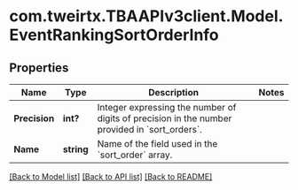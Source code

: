 # com.tweirtx.TBAAPIv3client.Model.EventRankingSortOrderInfo
## Properties

Name | Type | Description | Notes
------------ | ------------- | ------------- | -------------
**Precision** | **int?** | Integer expressing the number of digits of precision in the number provided in &#x60;sort_orders&#x60;. | 
**Name** | **string** | Name of the field used in the &#x60;sort_order&#x60; array. | 

[[Back to Model list]](../README.md#documentation-for-models) [[Back to API list]](../README.md#documentation-for-api-endpoints) [[Back to README]](../README.md)

